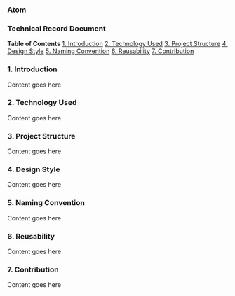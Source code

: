 ### Atom
### Technical Record Document

**Table of Contents**
[1. Introduction](#introduction)
[2. Technology Used](#technology-used)
[3. Project Structure](#project-structure)
[4. Design Style](#design-style)
[5. Naming Convention](#naming-convention)
[6. Reusability](#reusability)
[7. Contribution](#contribution)

### 1. Introduction
Content goes here

### 2. Technology Used
Content goes here

### 3. Project Structure
Content goes here

### 4. Design Style
Content goes here

### 5. Naming Convention
Content goes here

### 6. Reusability
Content goes here

### 7. Contribution
Content goes here
